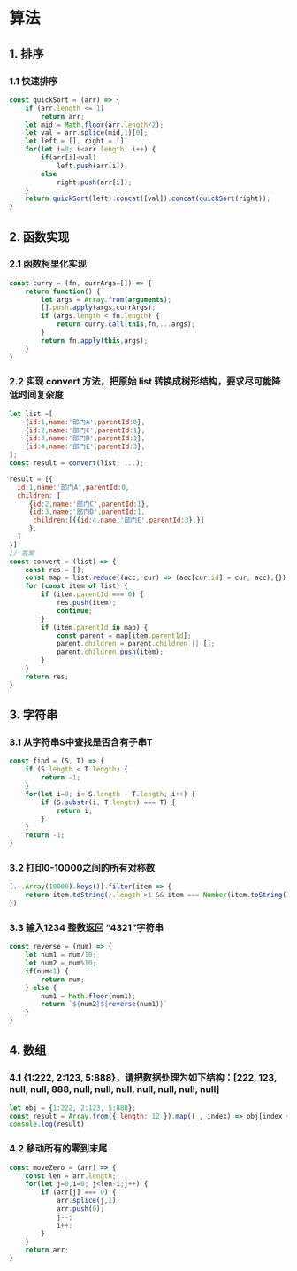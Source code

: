 # 算法

## 1. 排序

### 1.1 快速排序

```js
const quickSort = (arr) => {
    if (arr.length <= 1)
        return arr;
    let mid = Math.floor(arr.length/2);
    let val = arr.splice(mid,1)[0];
    let left = [], right = [];
    for(let i=0; i<arr.length; i++) {
        if(arr[i]<val)
            left.push(arr[i]);
        else
            right.push(arr[i]);
    }
    return quickSort(left).concat([val]).concat(quickSort(right));
}
```



## 2. 函数实现

### 2.1 函数柯里化实现

```js
const curry = (fn, currArgs=[]) => {
    return function() {
        let args = Array.from(arguments);
        [].push.apply(args,currArgs);
        if (args.length < fn.length) {
            return curry.call(this,fn,...args);
        }
        return fn.apply(this,args);
    }
}
```

### 2.2  实现 convert 方法，把原始 list 转换成树形结构，要求尽可能降低时间复杂度

```js
let list =[
    {id:1,name:'部门A',parentId:0},
    {id:2,name:'部门C',parentId:1},
    {id:3,name:'部门D',parentId:1},
    {id:4,name:'部门E',parentId:3},
];
const result = convert(list, ...);

result = [{
  id:1,name:'部门A',parentId:0,
  children: [
     {id:2,name:'部门C',parentId:1},
     {id:3,name:'部门D',parentId:1,
      children:[{{id:4,name:'部门E',parentId:3},}]
     },
  ]
}]
// 答案
const convert = (list) => {
    const res = [];
    const map = list.reduce((acc, cur) => (acc[cur.id] = cur, acc),{});
    for (const item of list) {
        if (item.parentId === 0) {
            res.push(item);
            continue;
        }
        if (item.parentId in map) {
            const parent = map[item.parentId];
            parent.children = parent.children || [];
            parent.children.push(item);
        }
    }
    return res;
}
```

## 3. 字符串

### 3.1 从字符串S中查找是否含有子串T

```js
const find = (S, T) => {
    if (S.length < T.length) {
        return -1;
    }
    for(let i=0; i< S.length - T.length; i++) {
        if (S.substr(i, T.length) === T) {
            return i;
        }
    }
    return -1;
}
```

### 3.2 打印0-10000之间的所有对称数

```js
[...Array(10000).keys()].filter(item => {
    return item.toString().length >1 && item === Number(item.toString().split('').reverse().join(''));
})
```

### 3.3 输入1234 整数返回 “4321”字符串

```js
const reverse = (num) => {
    let num1 = num/10;
    let num2 = num%10;
    if(num<1) { 
        return num;
    } else {
        num1 = Math.floor(num1);
        return `${num2}${reverse(num1)}`
    }
}
```



## 4. 数组

### 4.1 {1:222, 2:123, 5:888}，请把数据处理为如下结构：[222, 123, null, null, 888, null, null, null, null, null, null, null]

```js
let obj = {1:222, 2:123, 5:888};
const result = Array.from({ length: 12 }).map((_, index) => obj[index + 1] || null);
console.log(result)
```

### 4.2 移动所有的零到末尾

```js
const moveZero = (arr) => {
    const len = arr.length;
    for(let j=0,i=0; j<len-i;j++) {
        if (arr[j] === 0) {
            arr.splice(j,1);
            arr.push(0);
            j--;
            i++;
        }
    }
    return arr;
}
```

